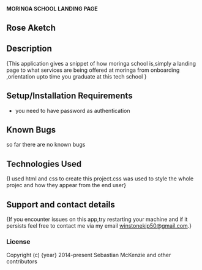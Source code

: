
#### MORINGA SCHOOL LANDING PAGE
## Rose Aketch
## Description
{This application gives a snippet of how moringa school is,simply a landing page to what services are being offered at moringa from onboarding ,orientation upto time you graduate at this tech school }
## Setup/Installation Requirements
* you need to have password as authentication
## Known Bugs
so far there are no known bugs
## Technologies Used
{I used html and css to create this project.css  was used to style the whole projec and how they appear from the end user}
## Support and contact details
{If you encounter issues on this app,try restarting your machine and if it persists feel free to contact me via my email winstonekip50@gmail.com.}
### License

Copyright (c) {year} 2014-present Sebastian McKenzie and other contributors
  

